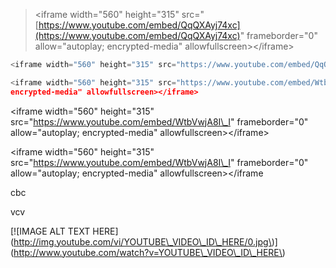 > &lt;iframe width="560" height="315" src="[https://www.youtube.com/embed/QqQXAyj74xc](https://www.youtube.com/embed/QqQXAyj74xc)" frameborder="0" allow="autoplay; encrypted-media" allowfullscreen&gt;&lt;/iframe&gt;

```cpp
<iframe width="560" height="315" src="https://www.youtube.com/embed/QqQXAyj74xc" frameborder="0" allow="autoplay; encrypted-media" allowfullscreen></ifram
```



```py
<iframe width="560" height="315" src="https://www.youtube.com/embed/WtbVwjA8I_I" frameborder="0" allow="autoplay; 
encrypted-media" allowfullscreen></iframe>
```

&lt;iframe width="560" height="315" src="https://www.youtube.com/embed/WtbVwjA8I\_I" frameborder="0" allow="autoplay; encrypted-media" allowfullscreen&gt;&lt;/iframe&gt;

&lt;iframe width="560" height="315" src="https://www.youtube.com/embed/WtbVwjA8I\_I" frameborder="0" allow="autoplay; encrypted-media" allowfullscreen&gt;&lt;/iframe

cbc

vcv



\[!\[IMAGE ALT TEXT HERE\]\(http://img.youtube.com/vi/YOUTUBE\_VIDEO\_ID\_HERE/0.jpg\)\]\(http://www.youtube.com/watch?v=YOUTUBE\_VIDEO\_ID\_HERE\)





